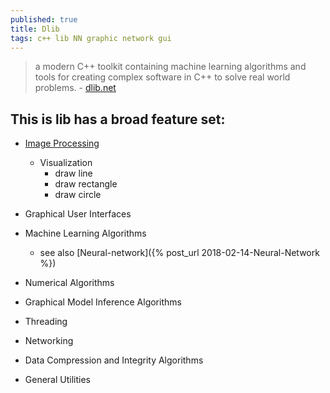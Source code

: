 ```yaml
---
published: true
title: Dlib
tags: c++ lib NN graphic network gui
---
```

> a modern C++ toolkit containing machine learning algorithms and tools for creating complex software in C++ to solve real world problems. - [dlib.net](http://dlib.net/)


## This is lib has a broad feature set:
- [Image Processing](http://dlib.net/imaging.html)
  - Visualization
      - draw line
      - draw rectangle
      - draw circle
- Graphical User Interfaces

- Machine Learning Algorithms
	- see also [Neural-network]({% post_url 2018-02-14-Neural-Network %})

- Numerical Algorithms
- Graphical Model Inference Algorithms

- Threading
- Networking
- Data Compression and Integrity Algorithms
- General Utilities